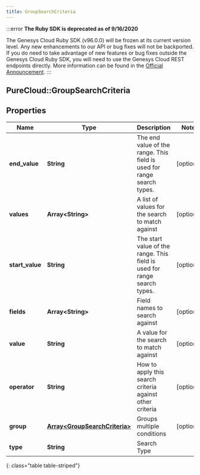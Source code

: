 ```yaml
---
title: GroupSearchCriteria
---
```


:::error
**The Ruby SDK is deprecated as of 9/16/2020**

The Genesys Cloud Ruby SDK (v96.0.0) will be frozen at its current version level. Any new enhancements to our API or bug fixes will not be backported. If you do need to take advantage of new features or bug fixes outside the Genesys Cloud Ruby SDK, you will need to use the Genesys Cloud REST endpoints directly. More information can be found in the [Official Announcement](https://developer.mypurecloud.com/forum/t/announcement-genesys-cloud-ruby-sdk-end-of-life/8850).
:::


## PureCloud::GroupSearchCriteria

## Properties

|Name | Type | Description | Notes|
|------------ | ------------- | ------------- | -------------|
| **end_value** | **String** | The end value of the range. This field is used for range search types. | [optional] |
| **values** | **Array&lt;String&gt;** | A list of values for the search to match against | [optional] |
| **start_value** | **String** | The start value of the range. This field is used for range search types. | [optional] |
| **fields** | **Array&lt;String&gt;** | Field names to search against | [optional] |
| **value** | **String** | A value for the search to match against | [optional] |
| **operator** | **String** | How to apply this search criteria against other criteria | [optional] |
| **group** | [**Array&lt;GroupSearchCriteria&gt;**](GroupSearchCriteria.html) | Groups multiple conditions | [optional] |
| **type** | **String** | Search Type | |
{: class="table table-striped"}


